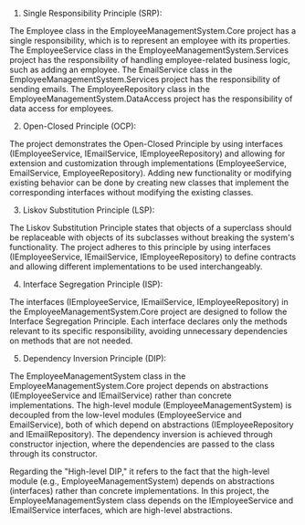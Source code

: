 1. Single Responsibility Principle (SRP):

The Employee class in the EmployeeManagementSystem.Core project has a single responsibility, which is to represent an employee with its properties.
The EmployeeService class in the EmployeeManagementSystem.Services project has the responsibility of handling employee-related business logic, such as adding an employee.
The EmailService class in the EmployeeManagementSystem.Services project has the responsibility of sending emails.
The EmployeeRepository class in the EmployeeManagementSystem.DataAccess project has the responsibility of data access for employees.

2. Open-Closed Principle (OCP):

The project demonstrates the Open-Closed Principle by using interfaces (IEmployeeService, IEmailService, IEmployeeRepository) and allowing for extension and customization through implementations (EmployeeService, EmailService, EmployeeRepository).
Adding new functionality or modifying existing behavior can be done by creating new classes that implement the corresponding interfaces without modifying the existing classes.

3. Liskov Substitution Principle (LSP):

The Liskov Substitution Principle states that objects of a superclass should be replaceable with objects of its subclasses without breaking the system's functionality.
The project adheres to this principle by using interfaces (IEmployeeService, IEmailService, IEmployeeRepository) to define contracts and allowing different implementations to be used interchangeably.

4. Interface Segregation Principle (ISP):

The interfaces (IEmployeeService, IEmailService, IEmployeeRepository) in the EmployeeManagementSystem.Core project are designed to follow the Interface Segregation Principle.
Each interface declares only the methods relevant to its specific responsibility, avoiding unnecessary dependencies on methods that are not needed.

5. Dependency Inversion Principle (DIP):

The EmployeeManagementSystem class in the EmployeeManagementSystem.Core project depends on abstractions (IEmployeeService and IEmailService) rather than concrete implementations.
The high-level module (EmployeeManagementSystem) is decoupled from the low-level modules (EmployeeService and EmailService), both of which depend on abstractions (IEmployeeRepository and IEmailRepository).
The dependency inversion is achieved through constructor injection, where the dependencies are passed to the class through its constructor.

Regarding the "High-level DIP," it refers to the fact that the high-level module (e.g., EmployeeManagementSystem) depends on abstractions (interfaces) rather than concrete implementations. In this project, the EmployeeManagementSystem class depends on the IEmployeeService and IEmailService interfaces, which are high-level abstractions.
